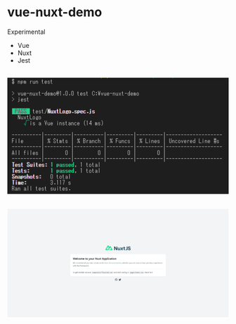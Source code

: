 # vue-nuxt-demo

Experimental

* Vue
* Nuxt
* Jest

\
![Jest](https://raw.githubusercontent.com/ybs32/vue-nuxt-demo/images/Jest.png)

\
![Nuxt](https://raw.githubusercontent.com/ybs32/vue-nuxt-demo/images/NuxtJS.png)
